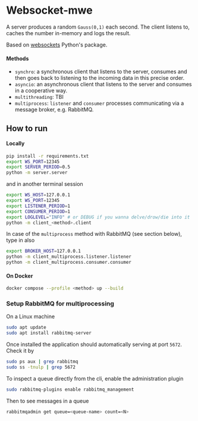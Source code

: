 # Websocket-mwe
A server produces a random `Gauss(0,1)` each second. The client listens to,
caches the number in-memory and logs the result.

Based on [websockets](https://github.com/python-websockets/websockets) Python's package.

#### Methods
* `synchro`: a synchronous client that listens to the server, consumes
and then goes back to listening to the incoming data in this 
precise order.
* `asyncio`: an asynchronous client that listens to the server and consumes in a cooperative way. 
* `multithreading`: TBI
* `multiprocess`: `listener` and `consumer` processes communicating via a message broker, e.g. RabbitMQ.

## How to run

#### Locally
```bash
pip install -r requirements.txt
export WS_PORT=12345
export SERVER_PERIOD=0.5
python -m server.server
```
and in another terminal session
```bash
export WS_HOST=127.0.0.1
export WS_PORT=12345
export LISTENER_PERIOD=1
export CONSUMER_PERIOD=1
export LOGLEVEL="INFO" # or DEBUG if you wanna delve/drow/die into it
python -m client_<method>.client
```

In case of the `multiprocess` method with RabbitMQ (see section below), type in also
```bash
export BROKER_HOST=127.0.0.1
python -m client_multiprocess.listener.listener
python -m client_multiprocess.consumer.consumer
```

#### On Docker
```bash
docker compose --profile <method> up --build
```

### Setup RabbitMQ for multiprocessing
On a Linux machine
```bash
sudo apt update
sudo apt install rabbitmq-server
```

Once installed the application should automatically serving at port `5672`. Check it by
```bash
sudo ps aux | grep rabbitmq
sudo ss -tnulp | grep 5672 
``` 

To inspect a queue directly from the cli, enable the administration plugin
```bash
sudo rabbitmq-plugins enable rabbitmq_management
```

Then to see messages in a queue
```bash
rabbitmqadmin get queue=<queue-name> count=<N>
```
